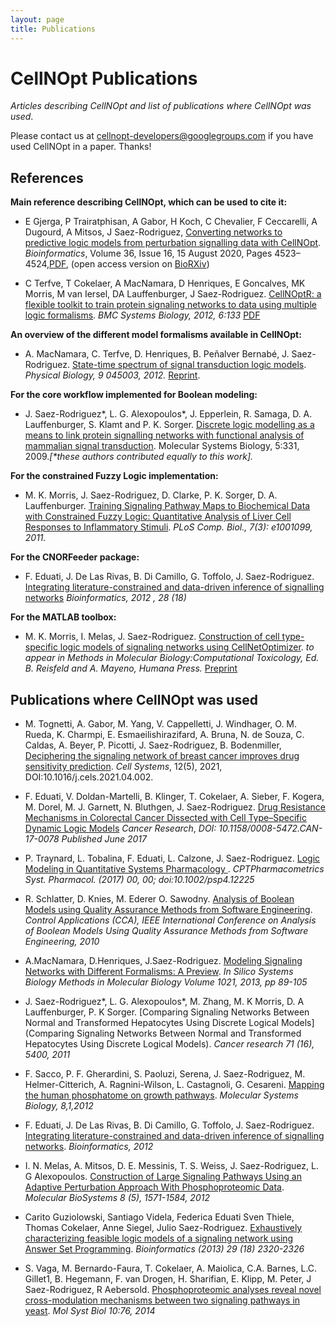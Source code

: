 ```yaml
---
layout: page
title: Publications
---
```


# CellNOpt Publications

*Articles describing CellNOpt and list of publications where CellNOpt was used*.

Please contact us at 	[cellnopt-developers@googlegroups.com](	cellnopt-developers@googlegroups.com) if you have used CellNOpt in a paper. Thanks!

## References
**Main reference describing CellNOpt, which can be used to cite it:** 

+ E Gjerga, P Trairatphisan, A Gabor, H Koch, C Chevalier, F Ceccarelli, A Dugourd, A Mitsos, J Saez-Rodriguez, [Converting networks to predictive logic models from perturbation signalling data with CellNOpt](https://academic.oup.com/bioinformatics/article/36/16/4523/5855133). _Bioinformatics_, Volume 36, Issue 16, 15 August 2020, Pages 4523–4524,[PDF](https://academic.oup.com/bioinformatics/article-pdf/36/16/4523/33965427/btaa561.pdf), (open access version on [BioRXiv](https://www.biorxiv.org/content/10.1101/2020.03.04.976852v1))
 
+ C Terfve, T Cokelaer, A MacNamara, D Henriques, E Goncalves, MK Morris, M van Iersel, DA Lauffenburger, J Saez-Rodriguez. [CellNOptR: a flexible toolkit to train protein signaling networks to data using multiple logic formalisms](http://www.biomedcentral.com/1752-0509/6/133/abstract). _BMC Systems Biology, 2012, 6:133_ [PDF](http://www.biomedcentral.com/content/pdf/1752-0509-6-133.pdf)


**An overview of the different model formalisms available in CellNOpt:** 

+ A. MacNamara, C. Terfve, D. Henriques, B. Peñalver Bernabé, J. Saez-Rodriguez. [State-time spectrum of signal transduction logic models](http://iopscience.iop.org/1478-3975/9/4/045003). _Physical Biology, 9 045003, 2012._ [Reprint](http://iopscience.iop.org/1478-3975/9/4/045003/pdf/1478-3975_9_4_045003.pdf).


**For the core workflow implemented for Boolean modeling:** 

+ J. Saez-Rodriguez*, L. G. Alexopoulos*, J. Epperlein, R. Samaga, D. A. Lauffenburger, S. Klamt and P. K. Sorger. [Discrete logic modelling as a means to link protein signalling networks with functional analysis of mammalian signal transduction](http://www.pubmedcentral.nih.gov/articlerender.fcgi?artid=2824489&tool=pmcentrez&rendertype=abstract). Molecular Systems Biology, 5:331, 2009._[*these authors contributed equally to this work]._


**For the constrained Fuzzy Logic implementation:** 

+ M. K. Morris, J. Saez-Rodriguez, D. Clarke, P. K. Sorger, D. A. Lauffenburger. [Training Signaling Pathway Maps to Biochemical Data with Constrained Fuzzy Logic: Quantitative Analysis of Liver Cell Responses to Inflammatory Stimuli](http://www.pubmedcentral.nih.gov/articlerender.fcgi?artid=3048376&tool=pmcentrez&rendertype=abstract). _PLoS Comp. Biol., 7(3): e1001099, 2011._


**For the CNORFeeder package:** 

+ F. Eduati, J. De Las Rivas, B. Di Camillo, G. Toffolo, J. Saez-Rodriguez. [Integrating literature-constrained and data-driven inference of signalling networks](http://bioinformatics.oxfordjournals.org/content/28/18/2311) _Bioinformatics, 2012 , 28 (18)_


**For the MATLAB toolbox:** 

+ M. K. Morris, I. Melas, J. Saez-Rodriguez. [Construction of cell type-specific logic models of signaling networks using CellNetOptimizer](http://www.ebi.ac.uk/saezrodriguez/files/Morrisetal2011.pdf). _to appear in Methods in Molecular Biology:Computational Toxicology, Ed. B. Reisfeld and A. Mayeno, Humana Press._ [Preprint](http://www.ebi.ac.uk/saezrodriguez/files/Morrisetal2011.pdf)



## Publications where CellNOpt was used
+ M. Tognetti, A. Gabor, M. Yang, V. Cappelletti, J. Windhager, O. M. Rueda, K. Charmpi, E. Esmaeilishirazifard, A. Bruna, N. de Souza, C. Caldas, A. Beyer, P. Picotti, J. Saez-Rodriguez, B. Bodenmiller, [Deciphering the signaling network of breast cancer improves drug sensitivity prediction](https://www.sciencedirect.com/science/article/pii/S2405471221001113). _Cell Systems_, 12(5), 2021, DOI:10.1016/j.cels.2021.04.002.

+ F. Eduati, V. Doldan-Martelli, B. Klinger, T. Cokelaer, A. Sieber, F. Kogera, M. Dorel, M. J. Garnett, N. Bluthgen, J. Saez-Rodriguez. [Drug Resistance Mechanisms in Colorectal Cancer Dissected with Cell Type–Specific Dynamic Logic Models](http://cancerres.aacrjournals.org/content/77/12/3364) _Cancer Research_, _DOI: 10.1158/0008-5472.CAN-17-0078 Published June 2017_

+ P. Traynard, L. Tobalina, F. Eduati, L. Calzone, J. Saez-Rodriguez. [Logic Modeling in Quantitative Systems Pharmacology
](http://onlinelibrary.wiley.com/doi/10.1002/psp4.12225/abstract). _CPTPharmacometrics Syst. Pharmacol. (2017) 00, 00; doi:10.1002/psp4.12225_

+ R. Schlatter, D. Knies, M. Ederer O. Sawodny. [Analysis of Boolean Models using Quality Assurance Methods from Software Engineering](http://ieeexplore.ieee.org/xpl/articleDetails.jsp?arnumber=5611070). _Control Applications (CCA), IEEE International Conference on Analysis of Boolean Models Using Quality Assurance Methods from Software Engineering, 2010_

+ A.MacNamara, D.Henriques, J.Saez-Rodriguez. [Modeling Signaling Networks with Different Formalisms: A Preview](http://link.springer.com/protocol/10.1007/978-1-62703-450-0_5). _In Silico Systems Biology Methods in Molecular Biology Volume 1021, 2013, pp 89-105_

+ J. Saez-Rodriguez*, L. G. Alexopoulos*, M. Zhang, M. K Morris, D. A Lauffenburger, P. K Sorger. [Comparing Signaling Networks Between Normal and Transformed Hepatocytes Using Discrete Logical Models](Comparing Signaling Networks Between Normal and Transformed Hepatocytes Using Discrete Logical Models). _Cancer research 71 (16), 5400, 2011_

+ F. Sacco, P. F. Gherardini, S. Paoluzi, Serena, J. Saez-Rodriguez, M. Helmer-Citterich, A. Ragnini-Wilson, L. Castagnoli, G. Cesareni. [Mapping the human phosphatome on growth pathways](http://www.nature.com/msb/journal/v8/n1/full/msb201236.html). _Molecular Systems Biology, 8,1,2012_

+ F. Eduati, J. De Las Rivas, B. Di Camillo, G. Toffolo, J. Saez-Rodriguez. [Integrating literature-constrained and data-driven inference of signalling networks](http://www.ncbi.nlm.nih.gov/pubmed/22734019). _Bioinformatics, 2012_

+ I. N. Melas, A. Mitsos, D. E. Messinis, T. S. Weiss, J. Saez-Rodriguez, L. G Alexopoulos. [Construction of Large Signaling Pathways Using an Adaptive Perturbation Approach With Phosphoproteomic Data](http://www.ncbi.nlm.nih.gov/pubmed/22446821). _Molecular BioSystems 8 (5), 1571-1584, 2012_

+ Carito Guziolowski, Santiago Videla, Federica Eduati Sven Thiele, Thomas Cokelaer, Anne Siegel, Julio Saez-Rodriguez. [Exhaustively characterizing feasible logic models of a signaling network using Answer Set Programming](http://bioinformatics.oxfordjournals.org/content/early/2013/07/12/bioinformatics.btt393.short). _Bioinformatics (2013) 29 (18) 2320-2326_

+ S. Vaga, M. Bernardo-Faura, T. Cokelaer, A. Maiolica, C.A. Barnes, L.C. Gillet1, B. Hegemann, F. van Drogen, H. Sharifian, E. Klipp, M. Peter, J Saez-Rodriguez, R Aebersold. [Phosphoproteomic analyses reveal novel cross-modulation mechanisms between two signaling pathways in yeast](http://msb.embopress.org/content/10/12/767.long). _Mol Syst Biol 10:76, 2014_

